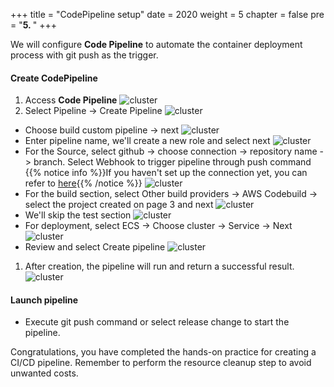 +++
title = "CodePipeline setup"
date = 2020
weight = 5
chapter = false
pre = "<b>5. </b>"
+++


We will configure **Code Pipeline** to automate the container deployment process with git push as the trigger.

#### Create CodePipeline

1. Access **Code Pipeline**
  ![cluster](/images/Codepl/1.png)
2. Select Pipeline -> Create Pipeline
  ![cluster](/images/Codepl/2.png)
  - Choose build custom pipeline -> next
  ![cluster](/images/Codepl/3.png)
  - Enter pipeline name, we'll create a new role and select next
  ![cluster](/images/Codepl/4.png)
  - For the Source, select github -> choose connection -> repository name -> branch. Select Webhook to trigger pipeline through push command
  {{% notice info %}}If you haven't set up the connection yet, you can refer to [here](URL "https://docs.aws.amazon.com/dtconsole/latest/userguide/connections-create-github.html#connections-create-github-console"){{% /notice %}}
  ![cluster](/images/Codepl/5.png)
  - For the build section, select Other build providers -> AWS Codebuild -> select the project created on page 3 and next
  ![cluster](/images/Codepl/6.png)
  - We'll skip the test section
  ![cluster](/images/Codepl/7.png)
  - For deployment, select ECS -> Choose cluster -> Service -> Next
  ![cluster](/images/Codepl/8.png)
  - Review and select Create pipeline
  ![cluster](/images/Codepl/9.png)
1. After creation, the pipeline will run and return a successful result.
  ![cluster](/images/Codepl/10.png)

#### Launch pipeline
- Execute git push command or select release change to start the pipeline.

Congratulations, you have completed the hands-on practice for creating a CI/CD pipeline. Remember to perform the resource cleanup step to avoid unwanted costs.


